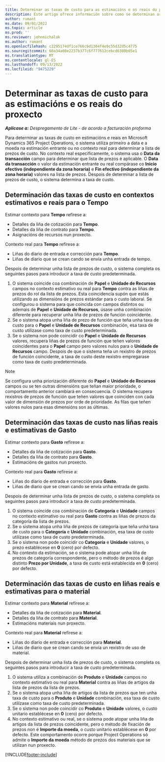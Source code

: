 ```yaml
---
title: Determinar as taxas de custo para as estimacións e os reais do proxecto
description: Este artigo ofrece información sobre como se determinan as taxas de custo para as estimacións e os reais do proxecto.
author: rumant
ms.date: 09/01/2022
ms.topic: article
ms.prod: ''
ms.reviewer: johnmichalak
ms.author: rumant
ms.openlocfilehash: c2295174df1ce766c6d1304f4e9c55d32d5c4775
ms.sourcegitcommit: 60a34a00e2237b377c6f777612cebcd6380b05e1
ms.translationtype: MT
ms.contentlocale: gl-ES
ms.lasthandoff: 09/13/2022
ms.locfileid: "9475229"
---
```

# <a name="determine-cost-rates-for-project-estimates-and-actuals"></a>Determinar as taxas de custo para as estimacións e os reais do proxecto

_**Aplícase a:** Despregamento de Lite - de acordo a facturación proforma_

Para determinar as taxas de custo en estimacións e reais en Microsoft Dynamics 365 Project Operations, o sistema utiliza primeiro a data e a moeda na estimación entrante ou no contexto real para determinar a lista de prezos de custo. No contexto real especificamente, o sistema usa o **Data da transacción** campo para determinar que lista de prezos é aplicable. O **Data da transacción** o valor da estimación entrante ou real compárase co **Inicio efectivo (independiente da zona horaria)** e **Fin efectivo (independiente da zona horaria)** valores na lista de prezos. Despois de determinar a lista de prezos de custo, o sistema determina a taxa de custo. 

## <a name="determining-cost-rates-in-estimate-and-actual-contexts-for-time"></a>Determinación das taxas de custo en contextos estimativos e reais para o Tempo

Estimar contexto para **Tempo** refírese a:

- Detalles da liña de cotización para **Tempo**.
- Detalles da liña de contrato para **Tempo**.
- Asignacións de recursos nun proxecto.

Contexto real para **Tempo** refírese a:

- Liñas do diario de entrada e corrección para **Tempo**.
- Liñas de diario que se crean cando se envía unha entrada de tempo.

Despois de determinar unha lista de prezos de custo, o sistema completa os seguintes pasos para introducir a taxa de custo predeterminada.

1. O sistema coincide coa combinación de **Papel** e **Unidade de Recursos** campos no contexto estimativo ou real para **Tempo** contra as liñas de prezos do rol da lista de prezos. Esta coincidencia supón que estás utilizando as dimensións de prezos estándar para o custo laboral. Se configurou o sistema para que coincida con campos distintos ou ademais de **Papel** e **Unidade de Recursos**, úsase unha combinación diferente para recuperar unha liña de prezos de función coincidente.
1. Se o sistema atopa unha liña de prezo de función que teña unha taxa de custo para o **Papel** e **Unidade de Recursos** combinación, esa taxa de custo utilízase como taxa de custo predeterminada.
1. Se o sistema non pode coincidir co **Papel** e **Unidade de Recursos** valores, recupera liñas de prezos de función que teñen valores coincidentes para o **Papel** campo pero valores nulos para o **Unidade de Recursos** campo. Despois de que o sistema teña un rexistro de prezos de función coincidente, a taxa de custo deste rexistro empregarase como taxa de custo predeterminada.

> [!NOTE]
> Se configura unha priorización diferente do **Papel** e **Unidade de Recursos** campos ou se ten outras dimensións que teñan maior prioridade, o comportamento anterior cambiará en consecuencia. O sistema recupera rexistros de prezos de función que teñen valores que coinciden con cada valor de dimensión de prezos por orde de prioridade. As filas que teñen valores nulos para esas dimensións son as últimas.

## <a name="determining-cost-rates-on-actual-and-estimate-lines-for-expense"></a>Determinación das taxas de custo nas liñas reais e estimativas de Gasto

Estimar contexto para **Gasto** refírese a:

- Detalles da liña de cotización para **Gasto**.
- Detalles da liña de contrato para **Gasto**.
- Estimacións de gastos nun proxecto.

Contexto real para **Gasto** refírese a:

- Liñas do diario de entrada e corrección para **Gasto**.
- Liñas de diario que se crean cando se envía unha entrada de gasto.

Despois de determinar unha lista de prezos de custo, o sistema completa os seguintes pasos para introducir a taxa de custo predeterminada.

1. O sistema coincide coa combinación de **Categoría** e **Unidade** campos no contexto estimativo ou real para **Gasto** contra as liñas de prezos da categoría da lista de prezos.
1. Se o sistema atopa unha liña de prezos de categoría que teña unha taxa de custo para o **Categoría** e **Unidade** combinación, esa taxa de custo utilízase como taxa de custo predeterminada.
1. Se o sistema non pode coincidir co **Categoría** e **Unidade** valores, o prezo establécese en **0** (cero) por defecto.
1. No contexto da estimación, se o sistema pode atopar unha liña de prezos de categoría correspondente, pero o método de prezos é algo distinto **Prezo por Unidade**, a taxa de custo está establecida en **0** (cero) por defecto.

## <a name="determining-cost-rates-on-actual-and-estimate-lines-for-material"></a>Determinación das taxas de custo en liñas reais e estimativas para o material

Estimar contexto para **Material** refírese a:

- Detalles da liña de cotización para **Material**.
- Detalles da liña de contrato para **Material**.
- Estimacións materiais nun proxecto.

Contexto real para **Material** refírese a:

- Liñas do diario de entrada e corrección para **Material**.
- Liñas de diario que se crean cando se envía un rexistro de uso de material.

Despois de determinar unha lista de prezos de custo, o sistema completa os seguintes pasos para introducir a taxa de custo predeterminada.

1. O sistema utiliza a combinación de **Produto** e **Unidade** campos no contexto estimativo ou real para **Material** contra as liñas de artigos da lista de prezos da lista de prezos.
1. Se o sistema atopa unha liña de artigos da lista de prezos que ten unha taxa de custo para o **Produto** e **Unidade** combinación, esa taxa de custo utilízase como taxa de custo predeterminada.
1. Se o sistema non pode coincidir co **Produto** e **Unidade** valores, o custo unitario establécese en **0** (cero) por defecto.
1. No contexto estimativo ou real, se o sistema pode atopar unha liña de artigos da lista de prezos coincidente, pero o método de fixación de prezos non é **Importe da moeda**, o custo unitario establécese en **0** por defecto. Este comportamento ocorre porque Project Operations só admite o **Importe da moeda** método de prezos dos materiais que se utilizan nun proxecto.

[!INCLUDE[footer-include](../../includes/footer-banner.md)]
